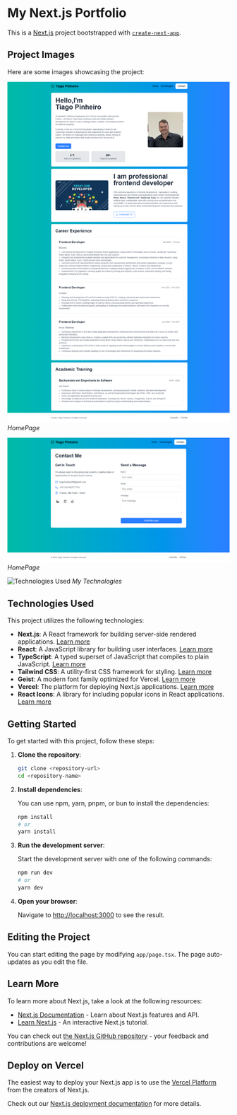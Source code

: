 # My Next.js Portfolio

This is a [Next.js](https://nextjs.org) project bootstrapped with [`create-next-app`](https://nextjs.org/docs/app/api-reference/cli/create-next-app).

## Project Images

Here are some images showcasing the project:

![Homepage](public/images/pages/page-home.png)
*HomePage*

![Contact Me](public/images/pages/page-contact.png)
*HomePage*

![Technologies Used](public/images/svg/page-technologies.svg)
*My Technologies*

## Technologies Used

This project utilizes the following technologies:

- **Next.js**: A React framework for building server-side rendered applications. [Learn more](https://nextjs.org)
- **React**: A JavaScript library for building user interfaces. [Learn more](https://reactjs.org)
- **TypeScript**: A typed superset of JavaScript that compiles to plain JavaScript. [Learn more](https://www.typescriptlang.org)
- **Tailwind CSS**: A utility-first CSS framework for styling. [Learn more](https://tailwindcss.com)
- **Geist**: A modern font family optimized for Vercel. [Learn more](https://geist-ui.dev)
- **Vercel**: The platform for deploying Next.js applications. [Learn more](https://vercel.com)
- **React Icons**: A library for including popular icons in React applications. [Learn more](https://react-icons.github.io/react-icons/)

## Getting Started

To get started with this project, follow these steps:

1. **Clone the repository**:

   ```bash
   git clone <repository-url>
   cd <repository-name>
   ```

2. **Install dependencies**:

   You can use npm, yarn, pnpm, or bun to install the dependencies:

   ```bash
   npm install
   # or
   yarn install
   ```

3. **Run the development server**:

   Start the development server with one of the following commands:

   ```bash
   npm run dev
   # or
   yarn dev
   ```

4. **Open your browser**:

   Navigate to [http://localhost:3000](http://localhost:3000) to see the result.

## Editing the Project

You can start editing the page by modifying `app/page.tsx`. The page auto-updates as you edit the file.

## Learn More

To learn more about Next.js, take a look at the following resources:

- [Next.js Documentation](https://nextjs.org/docs) - Learn about Next.js features and API.
- [Learn Next.js](https://nextjs.org/learn) - An interactive Next.js tutorial.

You can check out [the Next.js GitHub repository](https://github.com/vercel/next.js) - your feedback and contributions are welcome!

## Deploy on Vercel

The easiest way to deploy your Next.js app is to use the [Vercel Platform](https://vercel.com/new?utm_medium=default-template&filter=next.js&utm_source=create-next-app&utm_campaign=create-next-app-readme) from the creators of Next.js.

Check out our [Next.js deployment documentation](https://nextjs.org/docs/app/building-your-application/deploying) for more details.
